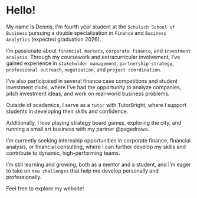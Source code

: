 # Hello!

My name is Dennis, I'm fourth year student at the `Schulich School of Business` pursuing a double specialization in `Finance` and `Business Analytics` (expected graduation 2026). 

I’m passionate about `financial markets`, `corporate finance`, and `investment analysis`. Through my coursework and extracurricular involvement, I’ve gained experience in `stakeholder management`, `partnership strategy`, `professional outreach`, `negotiation`, and `project coordination`. 

I’ve also participated in several finance case competitions and student investment clubs, where I’ve had the opportunity to analyze companies, pitch investment ideas, and work on real-world business problems.

Outside of academics, I serve as a `tutor` with TutorBright, where I support students in developing their skills and confidence.

Additionally, I love playing strategy board games, exploring the city, and running a small art business with my partner @pagedraws.

I’m currently seeking internship opportunities in corporate finance, financial analysis, or financial consulting, where I can further develop my skills and contribute to dynamic, high-performing teams.

I’m still learning and growing, both as a mentor and a student, and I’m eager to take on `new challenges` that help me develop personally and professionally.

Feel free to explore my website!
